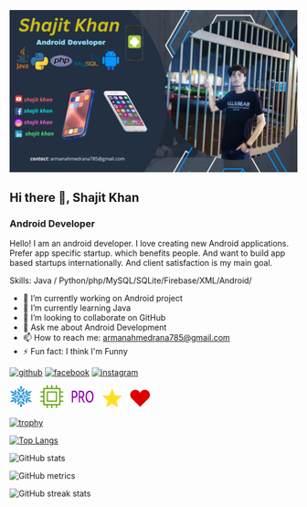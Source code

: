 ![Android Developer](https://github.com/developershajit/developershajit/blob/main/Navy%20Futuristic%20Business%20Facebook%20Cover.png)
## Hi there 👋, Shajit Khan
### Android Developer
Hello!  I am an android developer.  I love creating new Android applications.  Prefer app specific startup.  which benefits people.  And want to build app based startups internationally.  And client satisfaction is my main goal.

Skills: Java / Python/php/MySQL/SQLite/Firebase/XML/Android/

- 🔭 I’m currently working on Android project 
- 🌱 I’m currently learning Java 
- 👯 I’m looking to collaborate on GitHub 
- 💬 Ask me about Android Development 
- 📫 How to reach me: armanahmedrana785@gmail.com 
- ⚡ Fun fact: I think I'm Funny 


[<img src='https://cdn.jsdelivr.net/npm/simple-icons@3.0.1/icons/github.svg' alt='github' height='40'>](https://github.com/developershajit)  [<img src='https://cdn.jsdelivr.net/npm/simple-icons@3.0.1/icons/facebook.svg' alt='facebook' height='40'>](https://www.facebook.com/developershajit)  [<img src='https://cdn.jsdelivr.net/npm/simple-icons@3.0.1/icons/instagram.svg' alt='instagram' height='40'>](https://www.instagram.com/developershajit/)  

<a href='https://archiveprogram.github.com/'><img src='https://raw.githubusercontent.com/acervenky/animated-github-badges/master/assets/acbadge.gif' width='40' height='40'></a> <a href='https://docs.github.com/en/developers'><img src='https://raw.githubusercontent.com/acervenky/animated-github-badges/master/assets/devbadge.gif' width='40' height='40'></a> <a href='https://github.com/pricing'><img src='https://raw.githubusercontent.com/acervenky/animated-github-badges/master/assets/pro.gif' width='40' height='40'></a> <a href='https://stars.github.com/'><img src='https://raw.githubusercontent.com/acervenky/animated-github-badges/master/assets/starbadge.gif' width='35' height='35'></a> <a href='https://docs.github.com/en/github/supporting-the-open-source-community-with-github-sponsors'><img src='https://raw.githubusercontent.com/acervenky/animated-github-badges/master/assets/sponsorbadge.gif' width='35' height='35'></a> 

[![trophy](https://github-profile-trophy.vercel.app/?username=developershajit)](https://github.com/ryo-ma/github-profile-trophy)

[![Top Langs](https://github-readme-stats.vercel.app/api/top-langs/?username=developershajit)](https://github.com/anuraghazra/github-readme-stats)

![GitHub stats](https://github-readme-stats.vercel.app/api?username=developershajit&show_icons=true&count_private=true)  

![GitHub metrics](https://metrics.lecoq.io/developershajit)  

![GitHub streak stats](https://streak-stats.demolab.com/?user=developershajit)  



